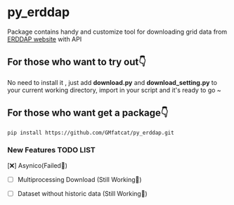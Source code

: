 # py_erddap
Package contains handy and customize tool for downloading grid data from [ERDDAP website](https://pae-paha.pacioos.hawaii.edu/erddap/griddap) with API

## For those who want to try out:point_down: ##  
No need to install it , just add **download.py** and **download_setting.py** to your current working directory, import in your script and it's ready to go ~

## For those who want get a package:point_down: ## 
`
pip install https://github.com/GMfatcat/py_erddap.git
`

### New Features TODO LIST
[:x:] Asynico(Failed:bug:)
- [ ] Multiprocessing Download (Still Working:bicyclist:)
- [ ] Dataset without historic data (Still Working:bicyclist:)



